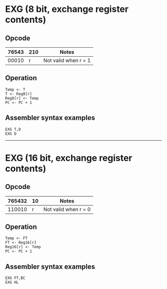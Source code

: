 # EXG (8 bit, exchange register contents)

## Opcode
| 76543 | 210 | Notes |
|-------|-----|-------|
| 00010 | r   | Not valid when r = 1 |

## Operation
```
Temp <- T
T <- Reg8[r]
Reg8[r] <- Temp
PC <- PC + 1
```

## Assembler syntax examples
```
EXG T,D
EXG D
```

---
# EXG (16 bit, exchange register contents)

## Opcode
| 765432 | 10 | Notes |
|--------|----|-------|
| 110010 | r  | Not valid when r = 0 |

## Operation
```
Temp <- FT
FT <- Reg16[r]
Reg16[r] <- Temp
PC <- PC + 1
```

## Assembler syntax examples
```
EXG FT,BC
EXG HL
```
